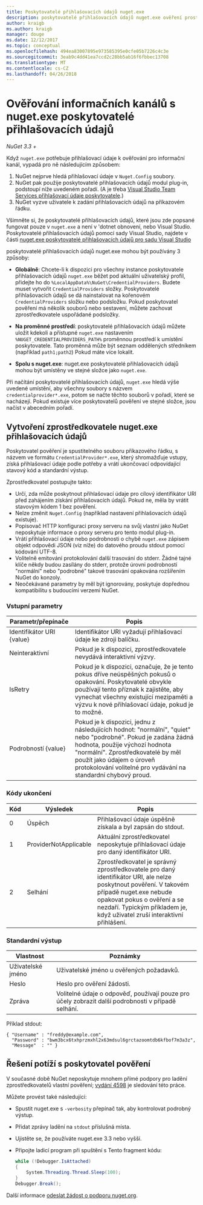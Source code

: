 ```yaml
---
title: Poskytovatelé přihlašovacích údajů nuget.exe
description: poskytovatelé přihlašovacích údajů nuget.exe ověření prostřednictvím informačního kanálu a jsou implementované jako příkazového řádku spustitelné soubory, které dodržují konvence konkrétní prostředí.
author: kraigb
ms.author: kraigb
manager: douge
ms.date: 12/12/2017
ms.topic: conceptual
ms.openlocfilehash: 494ea83007895e973585395e0cfe05b7226c4c3e
ms.sourcegitcommit: 3eab9c4dd41ea7ccd2c28bb5ab16f6fbbec13708
ms.translationtype: MT
ms.contentlocale: cs-CZ
ms.lasthandoff: 04/26/2018
---
```

# <a name="authenticating-feeds-with-nugetexe-credential-providers"></a>Ověřování informačních kanálů s nuget.exe poskytovatelé přihlašovacích údajů

*NuGet 3.3 +*

Když `nuget.exe` potřebuje přihlašovací údaje k ověřování pro informační kanál, vypadá pro ně následujícím způsobem:

1. NuGet nejprve hledá přihlašovací údaje v `Nuget.Config` soubory.
1. NuGet pak použije poskytovatelé přihlašovacích údajů modul plug-in, podstoupí níže uvedeném pořadí. (A je třeba [Visual Studio Team Services přihlašovací údaje poskytovatele](https://www.visualstudio.com/docs/package/get-started/nuget/auth#vsts-credential-provider).)
1. NuGet vyzve uživatele k zadání přihlašovacích údajů na příkazovém řádku.

Všimněte si, že poskytovatelé přihlašovacích údajů, které jsou zde popsané fungovat pouze v `nuget.exe` a není v 'dotnet obnovení, nebo Visual Studio. Poskytovatelé přihlašovacích údajů pomocí sady Visual Studio, najdete v části [nuget.exe poskytovatelé přihlašovacích údajů pro sadu Visual Studio](nuget-credential-providers-for-visual-studio.md)

poskytovatelé přihlašovacích údajů nuget.exe mohou být používány 3 způsoby:

- **Globálně**: Chcete-li k dispozici pro všechny instance poskytovatele přihlašovacích údajů `nuget.exe` běžet pod aktuální uživatelský profil, přidejte ho do `%LocalAppData%\NuGet\CredentialProviders`. Budete muset vytvořit `CredentialProviders` složky. Poskytovatelé přihlašovacích údajů se dá nainstalovat na kořenovém `CredentialProviders` složku nebo podsložku. Pokud poskytovatel pověření má několik souborů nebo sestavení, můžete zachovat zprostředkovatele uspořádané podsložky.

- **Na proměnné prostředí**: poskytovatelé přihlašovacích údajů můžete uložit kdekoli a přístupné `nuget.exe` nastavením `%NUGET_CREDENTIALPROVIDERS_PATH%` proměnnou prostředí k umístění poskytovatele. Tato proměnná může být seznam oddělených středníkem (například `path1;path2`) Pokud máte více lokalit.

- **Spolu s nuget.exe**: nuget.exe poskytovatelé přihlašovacích údajů mohou být umístěny ve stejné složce jako `nuget.exe`.

Při načítání poskytovatelé přihlašovacích údajů, `nuget.exe` hledá výše uvedené umístění, aby všechny soubory s názvem `credentialprovider*.exe`, potom se načte těchto souborů v pořadí, které se nacházejí. Pokud existuje více poskytovatelů pověření ve stejné složce, jsou načíst v abecedním pořadí.

## <a name="creating-a-nugetexe-credential-provider"></a>Vytvoření zprostředkovatele nuget.exe přihlašovacích údajů

Poskytovatel pověření je spustitelného souboru příkazového řádku, s názvem ve formátu `CredentialProvider*.exe`, který shromažďuje vstupy, získá přihlašovací údaje podle potřeby a vrátí ukončovací odpovídající stavový kód a standardní výstup.

Zprostředkovatel postupujte takto:

- Určí, zda může poskytnout přihlašovací údaje pro cílový identifikátor URI před zahájením získání přihlašovacích údajů. Pokud ne, měla by vrátit stavovým kódem 1 bez pověření.
- Nelze změnit `Nuget.Config` (například nastavení přihlašovacích údajů existuje).
- Popisovač HTTP konfiguraci proxy serveru na svůj vlastní jako NuGet neposkytuje informace o proxy serveru pro tento modul plug-in.
- Vrátí přihlašovací údaje nebo podrobnosti o chybě `nuget.exe` zápisem objekt odpovědi JSON (viz níže) do datového proudu stdout pomocí kódování UTF-8.
- Volitelně emitování protokolování další trasování do stderr. Žádné tajné klíče někdy budou zasílány do stderr, protože úrovni podrobností "normální" nebo "podrobné" takové trasování opakována rozšířením NuGet do konzoly.
- Neočekávané parametry by měl být ignorovány, poskytuje dopřednou kompatibilitu s budoucími verzemi NuGet.

### <a name="input-parameters"></a>Vstupní parametry

| Parametr/přepínače |Popis|
|----------------|-----------|
| Identifikátor URI {value} | Identifikátor URI vyžadují přihlašovací údaje ke zdroji balíčku.|
| Neinteraktivní | Pokud je k dispozici, zprostředkovatele nevydává interaktivní výzvy. |
| IsRetry | Pokud je k dispozici, označuje, že je tento pokus dříve neúspěšných pokusů o opakování. Poskytovatelé obvykle používají tento příznak k zajistěte, aby vynechat všechny existující mezipaměti a výzvu k nové přihlašovací údaje, pokud je to možné.|
| Podrobností {value} | Pokud je k dispozici, jednu z následujících hodnot: "normální", "quiet" nebo "podrobné". Pokud je zadána žádná hodnota, použije výchozí hodnota "normální". Zprostředkovatelé by měl použít jako údajem o úroveň protokolování volitelné pro vydávání na standardní chybový proud. |

### <a name="exit-codes"></a>Kódy ukončení

| Kód |Výsledek | Popis |
|----------------|-----------|-----------|
| 0 | Úspěch | Přihlašovací údaje úspěšně získala a byl zapsán do stdout.|
| 1 | ProviderNotApplicable | Aktuální zprostředkovatel neposkytuje přihlašovací údaje pro daný identifikátor URI.|
| 2 | Selhání | Zprostředkovatel je správný zprostředkovatele pro daný identifikátor URI, ale nelze poskytnout pověření. V takovém případě nuget.exe nebude opakovat pokus o ověření a se nezdaří. Typickým příkladem je, když uživatel zruší interaktivní přihlášení. |

### <a name="standard-output"></a>Standardní výstup

| Vlastnost |Poznámky|
|----------------|-----------|
| Uživatelské jméno | Uživatelské jméno u ověřených požadavků.|
| Heslo | Heslo pro ověření žádosti.|
| Zpráva | Volitelné údaje o odpověď, používají pouze pro účely zobrazit další podrobnosti v případě selhání. |

Příklad stdout:

    { "Username" : "freddy@example.com",
      "Password" : "bwm3bcx6txhprzmxhl2x63mdsul6grctazoomtdb6kfbof7m3a3z",
      "Message"  : "" }

## <a name="troubleshooting-a-credential-provider"></a>Řešení potíží s poskytovatel pověření

V současné době NuGet neposkytuje mnohem přímé podpory pro ladění zprostředkovatelů vlastní pověření; [vydání 4598](https://github.com/NuGet/Home/issues/4598) je sledování této práce.

Můžete provést také následující:

- Spustit nuget.exe s `-verbosity` přepínač tak, aby kontrolovat podrobný výstup.
- Přidat zprávy ladění na `stdout` příslušná místa.
- Ujistěte se, že používáte nuget.exe 3.3 nebo vyšší.
- Připojte ladicí program při spuštění s Tento fragment kódu:

    ```cs
    while (!Debugger.IsAttached)
    {
        System.Threading.Thread.Sleep(100);
    }
    Debugger.Break();
    ```

Další informace [odeslat žádost o podporu nuget.org](https://www.nuget.org/policies/Contact).
